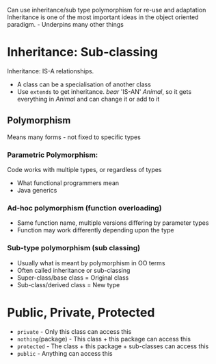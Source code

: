 Can use inheritance/sub type polymorphism for re-use and adaptation
Inheritance is one of the most important ideas in the object oriented paradigm. - Underpins many other things

# Inheritance: Sub-classing
Inheritance: IS-A relationships. 
- A class can be a specialisation of another class
- Use `extends` to get inheritance. *bear* 'IS-AN' *Animal*, so it gets everything in *Animal* and can change it or add to it

## Polymorphism
Means many forms - not fixed to specific types

### Parametric Polymorphism:
Code works with multiple types, or regardless of types
- What functional programmers mean
- Java generics

### Ad-hoc polymorphism (function overloading)
- Same function name, multiple versions differing by parameter types
- Function may work differently depending upon the type

### Sub-type polymorphism (sub classing)
- Usually what is meant by polymorphism in OO terms
- Often called inheritance or sub-classing
- Super-class/base class = Original class
- Sub-class/derived class = New type

# Public, Private, Protected
- `private` - Only this class can access this
- `nothing`(package) - This class + this package can access this
- `protected` - The class + this package + sub-classes can access this
- `public` - Anything can access this